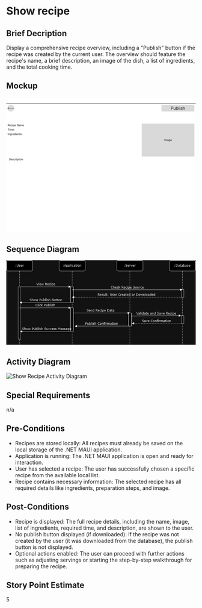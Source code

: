 # Show recipe
## Brief Decription
Display a comprehensive recipe overview, including a "Publish" button if the recipe was created by the current user. The overview should feature the recipe's name, a brief description, an image of the dish, a list of ingredients, and the total cooking time.

## Mockup
![ShowRecipe](https://github.com/GermanJesus-lul/Rezeptbuch/blob/main/docs/mockups/ShowRecipeMockup.png)

## Sequence Diagram
![Show Recipe Sequence diagram](https://github.com/GermanJesus-lul/Rezeptbuch/blob/main/docs/sequence_diagrams/ShowRecipeSequenceDiagram.png)

## Activity Diagram
![Show Recipe Activity Diagram](https://github.com/GermanJesus-lul/Rezeptbuch/blob/main/docs/activity_diagrams/ShowRecipeActivityDiagram.png)

## Special Requirements
n/a

## Pre-Conditions
* Recipes are stored locally: All recipes must already be saved on the local storage of the .NET MAUI application.
* Application is running: The .NET MAUI application is open and ready for interaction.
* User has selected a recipe: The user has successfully chosen a specific recipe from the available local list.
* Recipe contains necessary information: The selected recipe has all required details like ingredients, preparation steps, and image.

## Post-Conditions
* Recipe is displayed: The full recipe details, including the name, image, list of ingredients, required time, and description, are shown to the user.
* No publish button displayed (if downloaded): If the recipe was not created by the user (it was downloaded from the database), the publish button is not displayed.
* Optional actions enabled: The user can proceed with further actions such as adjusting servings or starting the step-by-step walkthrough for preparing the recipe.

## Story Point Estimate
5
